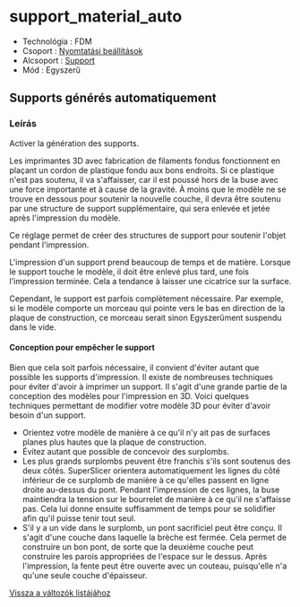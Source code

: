 # support\_material\_auto

* Technológia : FDM
* Csoport : [Nyomtatási beállítások](../../../konfig/print_settings)
* Alcsoport : [Support](../../beallitasok/print_settings.md#support) 
* Mód : Egyszerű

## Supports générés automatiquement

### Leírás

Activer la génération des supports.

Les imprimantes 3D avec fabrication de filaments fondus fonctionnent en plaçant un cordon de plastique fondu aux bons endroits. Si ce plastique n'est pas soutenu, il va s'affaisser, car il est poussé hors de la buse avec une force importante et à cause de la gravité. À moins que le modèle ne se trouve en dessous pour soutenir la nouvelle couche, il devra être soutenu par une structure de support supplémentaire, qui sera enlevée et jetée après l'impression du modèle.

Ce réglage permet de créer des structures de support pour soutenir l'objet pendant l'impression.

L'impression d'un support prend beaucoup de temps et de matière. Lorsque le support touche le modèle, il doit être enlevé plus tard, une fois l'impression terminée. Cela a tendance à laisser une cicatrice sur la surface.

Cependant, le support est parfois complètement nécessaire. Par exemple, si le modèle comporte un morceau qui pointe vers le bas en direction de la plaque de construction, ce morceau serait sinon Egyszerűment suspendu dans le vide.

#### Conception pour empêcher le support

Bien que cela soit parfois nécessaire, il convient d'éviter autant que possible les supports d'impression. Il existe de nombreuses techniques pour éviter d'avoir à imprimer un support. Il s'agit d'une grande partie de la conception des modèles pour l'impression en 3D. Voici quelques techniques permettant de modifier votre modèle 3D pour éviter d'avoir besoin d'un support.

* Orientez votre modèle de manière à ce qu'il n'y ait pas de surfaces planes plus hautes que la plaque de construction.
* Évitez autant que possible de concevoir des surplombs.
* Les plus grands surplombs peuvent être franchis s'ils sont soutenus des deux côtés. SuperSlicer orientera automatiquement les lignes du côté inférieur de ce surplomb de manière à ce qu'elles passent en ligne droite au-dessus du pont. Pendant l'impression de ces lignes, la buse maintiendra la tension sur le bourrelet de manière à ce qu'il ne s'affaisse pas. Cela lui donne ensuite suffisamment de temps pour se solidifier afin qu'il puisse tenir tout seul.
* S'il y a un vide dans le surplomb, un pont sacrificiel peut être conçu. Il s'agit d'une couche dans laquelle la brèche est fermée. Cela permet de construire un bon pont, de sorte que la deuxième couche peut construire les parois appropriées de l'espace sur le dessus. Après l'impression, la fente peut être ouverte avec un couteau, puisqu'elle n'a qu'une seule couche d'épaisseur.

[Vissza a változók listájához](../../variable_list)


